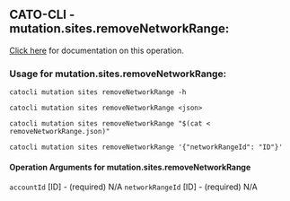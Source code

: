
## CATO-CLI - mutation.sites.removeNetworkRange:
[Click here](https://api.catonetworks.com/documentation/#mutation-removeNetworkRange) for documentation on this operation.

### Usage for mutation.sites.removeNetworkRange:

`catocli mutation sites removeNetworkRange -h`

`catocli mutation sites removeNetworkRange <json>`

`catocli mutation sites removeNetworkRange "$(cat < removeNetworkRange.json)"`

`catocli mutation sites removeNetworkRange '{"networkRangeId": "ID"}'`

#### Operation Arguments for mutation.sites.removeNetworkRange ####
`accountId` [ID] - (required) N/A 
`networkRangeId` [ID] - (required) N/A 
